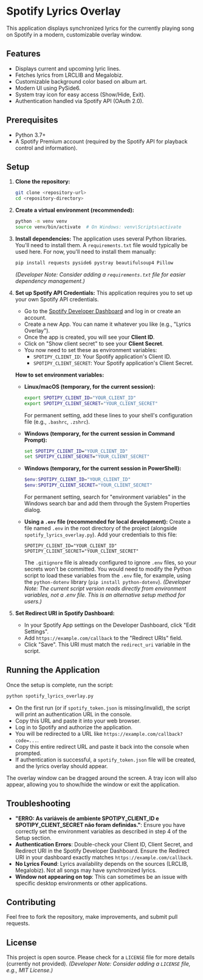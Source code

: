 # Spotify Lyrics Overlay

This application displays synchronized lyrics for the currently playing song on Spotify in a modern, customizable overlay window.

## Features

*   Displays current and upcoming lyric lines.
*   Fetches lyrics from LRCLIB and Megalobiz.
*   Customizable background color based on album art.
*   Modern UI using PySide6.
*   System tray icon for easy access (Show/Hide, Exit).
*   Authentication handled via Spotify API (OAuth 2.0).

## Prerequisites

*   Python 3.7+
*   A Spotify Premium account (required by the Spotify API for playback control and information).

## Setup

1.  **Clone the repository:**
    ```bash
    git clone <repository-url>
    cd <repository-directory>
    ```

2.  **Create a virtual environment (recommended):**
    ```bash
    python -m venv venv
    source venv/bin/activate  # On Windows: venv\Scripts\activate
    ```

3.  **Install dependencies:**
    The application uses several Python libraries. You'll need to install them.
    A `requirements.txt` file would typically be used here. For now, you'll need to install them manually:
    ```bash
    pip install requests pyside6 pystray beautifulsoup4 Pillow
    ```
    *(Developer Note: Consider adding a `requirements.txt` file for easier dependency management.)*

4.  **Set up Spotify API Credentials:**
    This application requires you to set up your own Spotify API credentials.
    *   Go to the [Spotify Developer Dashboard](https://developer.spotify.com/dashboard/) and log in or create an account.
    *   Create a new App. You can name it whatever you like (e.g., "Lyrics Overlay").
    *   Once the app is created, you will see your **Client ID**.
    *   Click on "Show client secret" to see your **Client Secret**.
    *   You now need to set these as environment variables:
        *   `SPOTIPY_CLIENT_ID`: Your Spotify application's Client ID.
        *   `SPOTIPY_CLIENT_SECRET`: Your Spotify application's Client Secret.

    **How to set environment variables:**

    *   **Linux/macOS (temporary, for the current session):**
        ```bash
        export SPOTIPY_CLIENT_ID="YOUR_CLIENT_ID"
        export SPOTIPY_CLIENT_SECRET="YOUR_CLIENT_SECRET"
        ```
        For permanent setting, add these lines to your shell's configuration file (e.g., `.bashrc`, `.zshrc`).

    *   **Windows (temporary, for the current session in Command Prompt):**
        ```cmd
        set SPOTIPY_CLIENT_ID="YOUR_CLIENT_ID"
        set SPOTIPY_CLIENT_SECRET="YOUR_CLIENT_SECRET"
        ```
    *   **Windows (temporary, for the current session in PowerShell):**
        ```powershell
        $env:SPOTIPY_CLIENT_ID="YOUR_CLIENT_ID"
        $env:SPOTIPY_CLIENT_SECRET="YOUR_CLIENT_SECRET"
        ```
        For permanent setting, search for "environment variables" in the Windows search bar and add them through the System Properties dialog.

    *   **Using a `.env` file (recommended for local development):**
        Create a file named `.env` in the root directory of the project (alongside `spotify_lyrics_overlay.py`). Add your credentials to this file:
        ```
        SPOTIPY_CLIENT_ID="YOUR_CLIENT_ID"
        SPOTIPY_CLIENT_SECRET="YOUR_CLIENT_SECRET"
        ```
        The `.gitignore` file is already configured to ignore `.env` files, so your secrets won't be committed. You would need to modify the Python script to load these variables from the `.env` file, for example, using the `python-dotenv` library (`pip install python-dotenv`).
        *(Developer Note: The current script version reads directly from environment variables, not a .env file. This is an alternative setup method for users.)*


5.  **Set Redirect URI in Spotify Dashboard:**
    *   In your Spotify App settings on the Developer Dashboard, click "Edit Settings".
    *   Add `https://example.com/callback` to the "Redirect URIs" field.
    *   Click "Save". This URI must match the `redirect_uri` variable in the script.

## Running the Application

Once the setup is complete, run the script:

```bash
python spotify_lyrics_overlay.py
```

*   On the first run (or if `spotify_token.json` is missing/invalid), the script will print an authentication URL in the console.
*   Copy this URL and paste it into your web browser.
*   Log in to Spotify and authorize the application.
*   You will be redirected to a URL like `https://example.com/callback?code=...`.
*   Copy this entire redirect URL and paste it back into the console when prompted.
*   If authentication is successful, a `spotify_token.json` file will be created, and the lyrics overlay should appear.

The overlay window can be dragged around the screen. A tray icon will also appear, allowing you to show/hide the window or exit the application.

## Troubleshooting

*   **"ERRO: As variáveis de ambiente SPOTIPY_CLIENT_ID e SPOTIPY_CLIENT_SECRET não foram definidas."**: Ensure you have correctly set the environment variables as described in step 4 of the Setup section.
*   **Authentication Errors**: Double-check your Client ID, Client Secret, and Redirect URI in the Spotify Developer Dashboard. Ensure the Redirect URI in your dashboard exactly matches `https://example.com/callback`.
*   **No Lyrics Found**: Lyrics availability depends on the sources (LRCLIB, Megalobiz). Not all songs may have synchronized lyrics.
*   **Window not appearing on top**: This can sometimes be an issue with specific desktop environments or other applications.

## Contributing

Feel free to fork the repository, make improvements, and submit pull requests.

## License

This project is open source. Please check for a `LICENSE` file for more details (currently not provided).
*(Developer Note: Consider adding a `LICENSE` file, e.g., MIT License.)*

